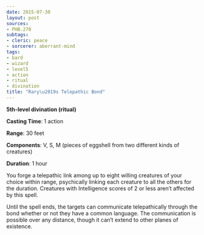```yaml
---
date: 2015-07-30
layout: post
sources:
- PHB.270
subtags:
- cleric: peace
- sorcerer: aberrant-mind
tags:
- bard
- wizard
- level5
- action
- ritual
- divination
title: "Rary\u2019s Telepathic Bond"
---
```


**5th-level divination (ritual)**

**Casting Time**: 1 action

**Range**: 30 feet

**Components**: V, S, M (pieces of eggshell from two different kinds of creatures)

**Duration**: 1 hour

You forge a telepathic link among up to eight willing creatures of your choice within range, psychically linking each creature to all the others for the duration. Creatures with Intelligence scores of 2 or less aren’t affected by this spell.

Until the spell ends, the targets can communicate telepathically through the bond whether or not they have a common language. The communication is possible over any distance, though it can’t extend to other planes of existence.
